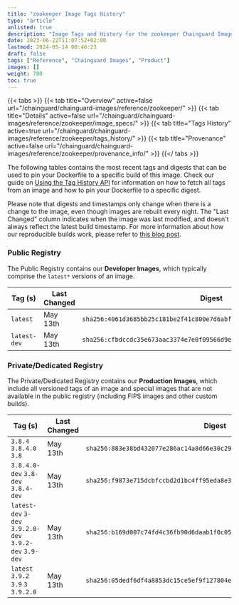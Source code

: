 ```yaml
---
title: "zookeeper Image Tags History"
type: "article"
unlisted: true
description: "Image Tags and History for the zookeeper Chainguard Image"
date: 2023-06-22T11:07:52+02:00
lastmod: 2024-05-14 00:46:23
draft: false
tags: ["Reference", "Chainguard Images", "Product"]
images: []
weight: 700
toc: true
---
```


{{< tabs >}}
{{< tab title="Overview" active=false url="/chainguard/chainguard-images/reference/zookeeper/" >}}
{{< tab title="Details" active=false url="/chainguard/chainguard-images/reference/zookeeper/image_specs/" >}}
{{< tab title="Tags History" active=true url="/chainguard/chainguard-images/reference/zookeeper/tags_history/" >}}
{{< tab title="Provenance" active=false url="/chainguard/chainguard-images/reference/zookeeper/provenance_info/" >}}
{{</ tabs >}}

The following tables contains the most recent tags and digests that can be used to pin your Dockerfile to a specific build of this image. Check our guide on [Using the Tag History API](/chainguard/chainguard-images/using-the-tag-history-api/) for information on how to fetch all tags from an image and how to pin your Dockerfile to a specific digest.

Please note that digests and timestamps only change when there is a change to the image, even though images are rebuilt every night. The "Last Changed" column indicates when the image was last modified, and doesn't always reflect the latest build timestamp. For more information about how our reproducible builds work, please refer to [this blog post](https://www.chainguard.dev/unchained/reproducing-chainguards-reproducible-image-builds).

### Public Registry
The Public Registry contains our **Developer Images**, which typically comprise the `latest*` versions of an image.

| Tag (s)       | Last Changed | Digest                                                                    |
|---------------|--------------|---------------------------------------------------------------------------|
|  `latest`     | May 13th     | `sha256:4061d3685bb25c181be2f41c800e7d6abf22800fcdae989a193c0ab7b171ec2c` |
|  `latest-dev` | May 13th     | `sha256:cfbdccdc35e673aac3374e7e0f09566d9e0b198cdde264ccc4e6f95fa8c0e73c` |


### Private/Dedicated Registry
The Private/Dedicated Registry contains our **Production Images**, which include all versioned tags of an image and special images that are not available in the public registry (including FIPS images and other custom builds).

| Tag (s)                                                   | Last Changed | Digest                                                                    |
|-----------------------------------------------------------|--------------|---------------------------------------------------------------------------|
|  `3.8.4` `3.8.4.0` `3.8`                                  | May 13th     | `sha256:883e38bd432077e286ac14a8d66e30c29505657f89cf5b2ef150fbd32cbd7b32` |
|  `3.8.4.0-dev` `3.8-dev` `3.8.4-dev`                      | May 13th     | `sha256:f9873e715dcbfccbd2d1bc4ff95eda8e318b5965cf7908a4118ab8c668cd95af` |
|  `latest-dev` `3-dev` `3.9.2.0-dev` `3.9.2-dev` `3.9-dev` | May 13th     | `sha256:b169d007c74fd4c36fb90d6daab1f0c055a720da3c7ed16f6d09c8f25f719894` |
|  `latest` `3.9.2` `3.9` `3` `3.9.2.0`                     | May 13th     | `sha256:05dedf6df4a8853dc15ce5ef9f127804e818b22c9f98949bf1e1ebf512de49d4` |

